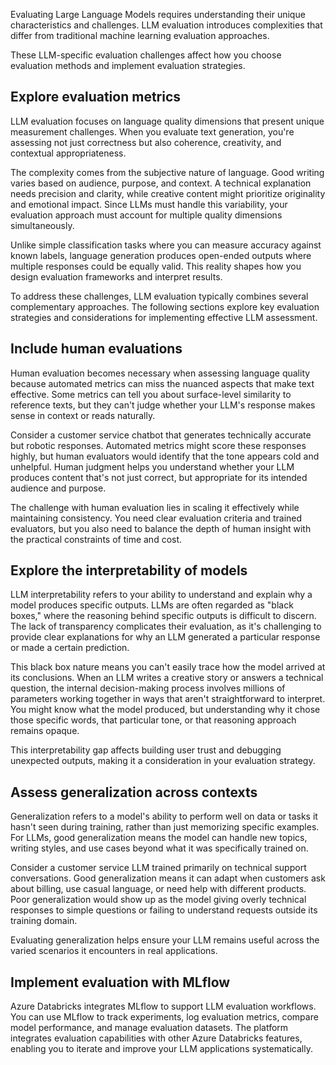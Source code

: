 Evaluating Large Language Models requires understanding their unique characteristics and challenges. LLM evaluation introduces complexities that differ from traditional machine learning evaluation approaches.

These LLM-specific evaluation challenges affect how you choose evaluation methods and implement evaluation strategies.

## Explore evaluation metrics

LLM evaluation focuses on language quality dimensions that present unique measurement challenges. When you evaluate text generation, you're assessing not just correctness but also coherence, creativity, and contextual appropriateness.

The complexity comes from the subjective nature of language. Good writing varies based on audience, purpose, and context. A technical explanation needs precision and clarity, while creative content might prioritize originality and emotional impact. Since LLMs must handle this variability, your evaluation approach must account for multiple quality dimensions simultaneously.

Unlike simple classification tasks where you can measure accuracy against known labels, language generation produces open-ended outputs where multiple responses could be equally valid. This reality shapes how you design evaluation frameworks and interpret results.

To address these challenges, LLM evaluation typically combines several complementary approaches. The following sections explore key evaluation strategies and considerations for implementing effective LLM assessment.

## Include human evaluations

Human evaluation becomes necessary when assessing language quality because automated metrics can miss the nuanced aspects that make text effective. Some metrics can tell you about surface-level similarity to reference texts, but they can't judge whether your LLM's response makes sense in context or reads naturally.

Consider a customer service chatbot that generates technically accurate but robotic responses. Automated metrics might score these responses highly, but human evaluators would identify that the tone appears cold and unhelpful. Human judgment helps you understand whether your LLM produces content that's not just correct, but appropriate for its intended audience and purpose.

The challenge with human evaluation lies in scaling it effectively while maintaining consistency. You need clear evaluation criteria and trained evaluators, but you also need to balance the depth of human insight with the practical constraints of time and cost.

## Explore the interpretability of models

LLM interpretability refers to your ability to understand and explain why a model produces specific outputs. LLMs are often regarded as "black boxes," where the reasoning behind specific outputs is difficult to discern. The lack of transparency complicates their evaluation, as it's challenging to provide clear explanations for why an LLM generated a particular response or made a certain prediction.

This black box nature means you can't easily trace how the model arrived at its conclusions. When an LLM writes a creative story or answers a technical question, the internal decision-making process involves millions of parameters working together in ways that aren't straightforward to interpret. You might know what the model produced, but understanding why it chose those specific words, that particular tone, or that reasoning approach remains opaque.

This interpretability gap affects building user trust and debugging unexpected outputs, making it a consideration in your evaluation strategy.

## Assess generalization across contexts

Generalization refers to a model's ability to perform well on data or tasks it hasn't seen during training, rather than just memorizing specific examples. For LLMs, good generalization means the model can handle new topics, writing styles, and use cases beyond what it was specifically trained on.

Consider a customer service LLM trained primarily on technical support conversations. Good generalization means it can adapt when customers ask about billing, use casual language, or need help with different products. Poor generalization would show up as the model giving overly technical responses to simple questions or failing to understand requests outside its training domain.

Evaluating generalization helps ensure your LLM remains useful across the varied scenarios it encounters in real applications.

## Implement evaluation with MLflow

Azure Databricks integrates MLflow to support LLM evaluation workflows. You can use MLflow to track experiments, log evaluation metrics, compare model performance, and manage evaluation datasets. The platform integrates evaluation capabilities with other Azure Databricks features, enabling you to iterate and improve your LLM applications systematically.
